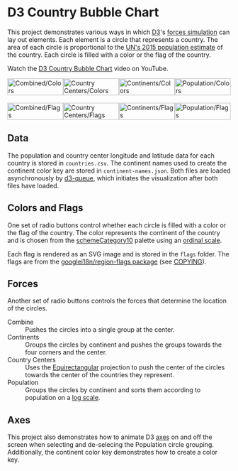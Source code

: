 # D3 Country Bubble Chart

This project demonstrates various ways in which [D3](https://d3js.org/)'s [forces simulation](https://github.com/d3/d3-force) can lay out elements. Each element is a circle that represents a country. The area of each circle is proportional to the [UN's 2015 population estimate](https://esa.un.org/unpd/wpp/Download/Standard/Population/) of the country. Each circle is filled with a color or the flag of the country.

Watch the [D3 Country Bubble Chart](https://www.youtube.com/watch?v=ChniIfhvw-M) video on YouTube.

<div style="display: flex">
  <div style="flex: 1">
    <a href="http://usabilityetc.com/assets/gallery/d3-country-bubble-chart/d3-country-bubble-chart-combine-colors.png"><img style="width: 100%" src="http://usabilityetc.com/assets/gallery/d3-country-bubble-chart/d3-country-bubble-chart-combine-colors.png" alt="Combined/Colors"></a>
  </div>
  <div style="flex: 1">
    <a href="http://usabilityetc.com/assets/gallery/d3-country-bubble-chart/d3-country-bubble-chart-country-centers-colors.png"><img style="width: 100%" src="http://usabilityetc.com/assets/gallery/d3-country-bubble-chart/d3-country-bubble-chart-country-centers-colors.png" alt="Country Centers/Colors"></a>
  </div>
  <div style="flex: 1">
    <a href="http://usabilityetc.com/assets/gallery/d3-country-bubble-chart/d3-country-bubble-chart-continents-colors.png"><img style="width: 100%" src="http://usabilityetc.com/assets/gallery/d3-country-bubble-chart/d3-country-bubble-chart-continents-colors.png" alt="Continents/Colors"></a>
  </div>
  <div style="flex: 1">
    <a href="http://usabilityetc.com/assets/gallery/d3-country-bubble-chart/d3-country-bubble-chart-population-colors.png"><img style="width: 100%" src="http://usabilityetc.com/assets/gallery/d3-country-bubble-chart/d3-country-bubble-chart-population-colors.png" alt="Population/Colors"></a>
  </div>
</div>

<br>

<div style="display: flex">
  <div style="flex: 1">
    <a href="http://usabilityetc.com/assets/gallery/d3-country-bubble-chart/d3-country-bubble-chart-combine-flags.png"><img style="width: 100%" src="http://usabilityetc.com/assets/gallery/d3-country-bubble-chart/d3-country-bubble-chart-combine-flags.png" alt="Combined/Flags"></a>
  </div>
  <div style="flex: 1">
    <a href="http://usabilityetc.com/assets/gallery/d3-country-bubble-chart/d3-country-bubble-chart-country-centers-flags.png"><img style="width: 100%" src="http://usabilityetc.com/assets/gallery/d3-country-bubble-chart/d3-country-bubble-chart-country-centers-flags.png" alt="Country Centers/Flags"></a>
  </div>
  <div style="flex: 1">
    <a href="http://usabilityetc.com/assets/gallery/d3-country-bubble-chart/d3-country-bubble-chart-continents-flags.png"><img style="width: 100%" src="http://usabilityetc.com/assets/gallery/d3-country-bubble-chart/d3-country-bubble-chart-continents-flags.png" alt="Continents/Flags"></a>
  </div>
  <div style="flex: 1">
    <a href="http://usabilityetc.com/assets/gallery/d3-country-bubble-chart/d3-country-bubble-chart-population-flags.png"><img style="width: 100%" src="http://usabilityetc.com/assets/gallery/d3-country-bubble-chart/d3-country-bubble-chart-population-flags.png" alt="Population/Flags"></a>
  </div>
</div>

## Data

The population and country center longitude and latitude data for each country is stored in `countries.csv`. The continent names used to create the continent color key are stored in `continent-names.json`. Both files are loaded asynchronously by [d3-queue](https://github.com/d3/d3-queue), which initiates the visualization after both files have loaded.

## Colors and Flags

One set of radio buttons control whether each circle is filled with a color or the flag of the country. The color represents the continent of the country and is chosen from the [schemeCategory10](https://github.com/d3/d3-scale/blob/master/README.md#schemeCategory10) palette using an [ordinal scale](https://github.com/d3/d3-scale/blob/master/README.md#ordinal-scales).

Each flag is rendered as an SVG image and is stored in the `flags` folder. The flags are from the [googlei18n/region-flags package](https://github.com/googlei18n/region-flags/tree/gh-pages/svg) (see [COPYING](https://github.com/googlei18n/region-flags/blob/gh-pages/COPYING)).

## Forces

Another set of radio buttons controls the forces that determine the location of the circles.

<dl>
  <dt>Combine</dt>
  <dd>Pushes the circles into a single group at the center.</dd>
  <dt>Continents</dt>
  <dd>Groups the circles by continent and pushes the groups towards the four corners and the center.</dd>
  <dt>Country Centers</dt>
  <dd>Uses the <a href="https://github.com/d3/d3-geo#geoEquirectangular">Equirectangular</a> projection to push the center of the circles towards the center of the countries they represent.</dd>
  <dt>Population</dt>
  <dd>Groups the circles by continent and sorts them according to population on a <a href="https://github.com/d3/d3-scale#scaleLog">log scale</a>.</dd>
</dl>

## Axes

This project also demonstrates how to animate D3 [axes](https://github.com/d3/d3-axis) on and off the screen when selecting and de-selecing the Population circle grouping. Additionally, the continent color key demonstrates how to create a color key.
